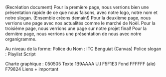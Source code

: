 (Recréation document)
Pour la première page, nous verrions bien une présentation rapide de ce que nous faisons,
avec notre logo, notre nom et notre slogan. (Ensemble créons demain!)
Pour la deuxième page, nous verrions une page avec nos actualités comme le marché de Noël.
Pour la troisième page, nous verrions une page sur notre projet final!
Pour la dernière page, nous verrions une présentation de nous avec notre organigramme.

Au niveau de la forme:
Police du Nom : ITC Benguiat (Canvas)
Police slogan : Playlist Script

Charte graphique :
050505 Texte
1B9AAAA U.I
F5F1E3 Fond
FFFFFF (aïe)
F79824 Liens + important

